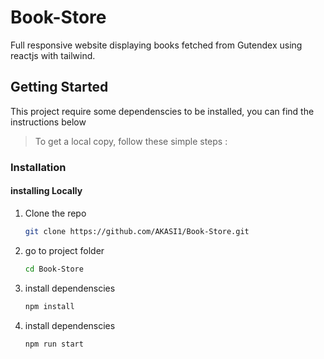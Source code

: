 # Book-Store
Full responsive website displaying books fetched from Gutendex using reactjs with tailwind.

<!-- GETTING STARTED -->

## Getting Started

This project require some dependenscies to be installed, you can find the instructions below

> To get a local copy, follow these simple steps :

### Installation

#### installing Locally

1. Clone the repo
   ```sh
   git clone https://github.com/AKASI1/Book-Store.git
   ```
2. go to project folder

   ```sh
   cd Book-Store
   ```

3. install dependenscies

   ```bash
   npm install
   ```
   
3. install dependenscies

   ```bash
   npm run start
   ```
